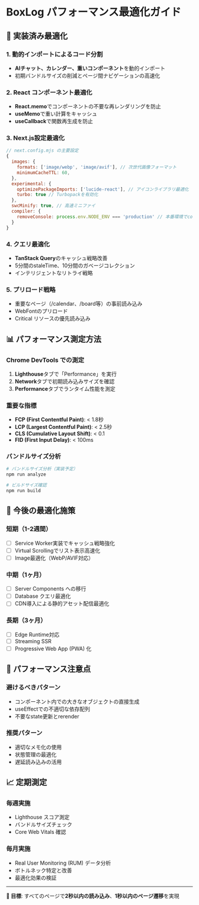 # BoxLog パフォーマンス最適化ガイド

## 🚀 実装済み最適化

### 1. 動的インポートによるコード分割
- **AIチャット、カレンダー、重いコンポーネント**を動的インポート
- 初期バンドルサイズの削減とページ間ナビゲーションの高速化

### 2. React コンポーネント最適化
- **React.memo**でコンポーネントの不要な再レンダリングを防止
- **useMemo**で重い計算をキャッシュ
- **useCallback**で関数再生成を防止

### 3. Next.js設定最適化
```javascript
// next.config.mjs の主要設定
{
  images: {
    formats: ['image/webp', 'image/avif'], // 次世代画像フォーマット
    minimumCacheTTL: 60,
  },
  experimental: {
    optimizePackageImports: ['lucide-react'], // アイコンライブラリ最適化
    turbo: true // Turbopackを有効化
  },
  swcMinify: true, // 高速ミニファイ
  compiler: {
    removeConsole: process.env.NODE_ENV === 'production' // 本番環境でconsole削除
  }
}
```

### 4. クエリ最適化
- **TanStack Query**のキャッシュ戦略改善
- 5分間のstaleTime、10分間のガベージコレクション
- インテリジェントなリトライ戦略

### 5. プリロード戦略
- 重要なページ（/calendar、/board等）の事前読み込み
- WebFontのプリロード
- Critical リソースの優先読み込み

## 📊 パフォーマンス測定方法

### Chrome DevTools での測定
1. **Lighthouse**タブで「Performance」を実行
2. **Network**タブで初期読み込みサイズを確認
3. **Performance**タブでランタイム性能を測定

### 重要な指標
- **FCP (First Contentful Paint)**: < 1.8秒
- **LCP (Largest Contentful Paint)**: < 2.5秒
- **CLS (Cumulative Layout Shift)**: < 0.1
- **FID (First Input Delay)**: < 100ms

### バンドルサイズ分析
```bash
# バンドルサイズ分析（実装予定）
npm run analyze

# ビルドサイズ確認
npm run build
```

## 🔧 今後の最適化施策

### 短期（1-2週間）
- [ ] Service Worker実装でキャッシュ戦略強化
- [ ] Virtual Scrollingでリスト表示高速化
- [ ] Image最適化（WebP/AVIF対応）

### 中期（1ヶ月）
- [ ] Server Components への移行
- [ ] Database クエリ最適化
- [ ] CDN導入による静的アセット配信最適化

### 長期（3ヶ月）
- [ ] Edge Runtime対応
- [ ] Streaming SSR
- [ ] Progressive Web App (PWA) 化

## 🚨 パフォーマンス注意点

### 避けるべきパターン
- コンポーネント内での大きなオブジェクトの直接生成
- useEffectでの不適切な依存配列
- 不要なstate更新とrerender

### 推奨パターン
- 適切なメモ化の使用
- 状態管理の最適化
- 遅延読み込みの活用

## 📈 定期測定

### 毎週実施
- Lighthouse スコア測定
- バンドルサイズチェック
- Core Web Vitals 確認

### 毎月実施
- Real User Monitoring (RUM) データ分析
- ボトルネック特定と改善
- 最適化効果の検証

---

**🎯 目標**: すべてのページで**2秒以内の読み込み**、**1秒以内のページ遷移**を実現